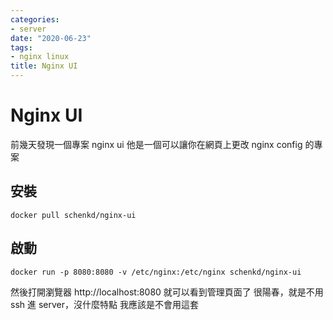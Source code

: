 ```yaml
---
categories:
- server
date: "2020-06-23"
tags:
- nginx linux
title: Nginx UI
---
```


# Nginx UI

前幾天發現一個專案 nginx ui
他是一個可以讓你在網頁上更改 nginx config 的專案

## 安裝

```
docker pull schenkd/nginx-ui
```

## 啟動

```
docker run -p 8080:8080 -v /etc/nginx:/etc/nginx schenkd/nginx-ui
```

然後打開瀏覽器 http://localhost:8080 就可以看到管理頁面了
很陽春，就是不用 ssh 進 server，沒什麼特點
我應該是不會用這套
